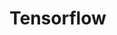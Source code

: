 # Tensorflow

<!--
Fuck You my ISP ![Screenshot 2020-10-11 07:13:17](https://user-images.githubusercontent.com/28893833/95814079-c7a8bd00-0d19-11eb-98f7-c6fea380cf2c.png)
Fuck you github https://docs.github.com/en/free-pro-team@latest/github/managing-large-files/about-git-large-file-storage
Samsung old (SM-G313H) ![20201002_130836](https://user-images.githubusercontent.com/28893833/95814185-0d658580-0d1a-11eb-9bb6-997d7d082d4f.jpg)
also fuck you @dscho https://github.com/git-for-windows/git/issues/1063 (bc he mean af)
-->
